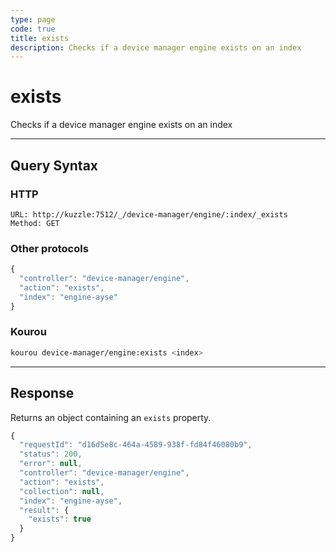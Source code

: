 ```yaml
---
type: page
code: true
title: exists
description: Checks if a device manager engine exists on an index
---
```


# exists


Checks if a device manager engine exists on an index

---

## Query Syntax

### HTTP

```http
URL: http://kuzzle:7512/_/device-manager/engine/:index/_exists
Method: GET
```

### Other protocols

```js
{
  "controller": "device-manager/engine",
  "action": "exists",
  "index": "engine-ayse"
}
```

### Kourou

```bash
kourou device-manager/engine:exists <index>
```
---

## Response

Returns an object containing an `exists` property.

```js
{
  "requestId": "d16d5e8c-464a-4589-938f-fd84f46080b9",
  "status": 200,
  "error": null,
  "controller": "device-manager/engine",
  "action": "exists",
  "collection": null,
  "index": "engine-ayse",
  "result": {
    "exists": true
  }
}
```
